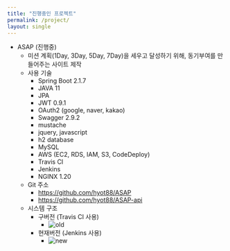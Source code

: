```yaml
---
title: "진행중인 프로젝트"
permalink: /project/
layout: single
---
```


- ASAP (진행중)
  - 미션 계획(1Day, 3Day, 5Day, 7Day)을 세우고 달성하기 위해, 동기부여를 만들어주는 사이트 제작
  - 사용 기술
    - Spring Boot 2.1.7
    - JAVA 11
    - JPA
    - JWT 0.9.1
    - OAuth2 (google, naver, kakao)
    - Swagger 2.9.2
    - mustache
    - jquery, javascript
    - h2 database
    - MySQL
    - AWS (EC2, RDS, IAM, S3, CodeDeploy)
    - Travis CI
    - Jenkins
    - NGINX 1.20
  - Git 주소
    - <https://github.com/hyot88/ASAP>
    - <https://github.com/hyot88/ASAP-api>
  - 시스템 구조
    - 구버전 (Travis CI 사용)
      - ![old]({{site.url}}/assets/images/old.png "old")
    - 현재버전 (Jenkins 사용)
      - ![new]({{site.url}}/assets/images/new.png "new")